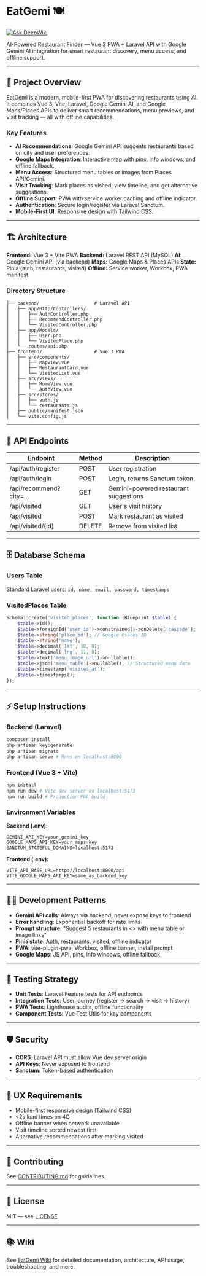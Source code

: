 # EatGemi 🍽️

[![Ask DeepWiki](https://deepwiki.com/badge.svg)](https://deepwiki.com/ChandanShakya/eat-gemi)

AI-Powered Restaurant Finder — Vue 3 PWA + Laravel API with Google Gemini AI integration for smart restaurant discovery, menu access, and offline support.

---

## 🚀 Project Overview 

EatGemi is a modern, mobile-first PWA for discovering restaurants using AI. It combines Vue 3, Vite, Laravel, Google Gemini AI, and Google Maps/Places APIs to deliver smart recommendations, menu previews, and visit tracking — all with offline capabilities.

### Key Features
- **AI Recommendations**: Google Gemini API suggests restaurants based on city and user preferences.
- **Google Maps Integration**: Interactive map with pins, info windows, and offline fallback.
- **Menu Access**: Structured menu tables or images from Places API/Gemini.
- **Visit Tracking**: Mark places as visited, view timeline, and get alternative suggestions.
- **Offline Support**: PWA with service worker caching and offline indicator.
- **Authentication**: Secure login/register via Laravel Sanctum.
- **Mobile-First UI**: Responsive design with Tailwind CSS.

---

## 🏗️ Architecture

**Frontend:** Vue 3 + Vite PWA
**Backend:** Laravel REST API (MySQL)
**AI:** Google Gemini API (via backend)
**Maps:** Google Maps & Places APIs
**State:** Pinia (auth, restaurants, visited)
**Offline:** Service worker, Workbox, PWA manifest

### Directory Structure
```
├── backend/                    # Laravel API
│   ├── app/Http/Controllers/
│   │   ├── AuthController.php
│   │   ├── RecommendController.php
│   │   └── VisitedController.php
│   ├── app/Models/
│   │   ├── User.php
│   │   └── VisitedPlace.php
│   └── routes/api.php
├── frontend/                   # Vue 3 PWA
│   ├── src/components/
│   │   ├── MapView.vue
│   │   ├── RestaurantCard.vue
│   │   └── VisitedList.vue
│   ├── src/views/
│   │   ├── HomeView.vue
│   │   └── AuthView.vue
│   ├── src/stores/
│   │   ├── auth.js
│   │   └── restaurants.js
│   ├── public/manifest.json
│   └── vite.config.js
```

---

## 🔗 API Endpoints

| Endpoint                | Method | Description                                 |
|-------------------------|--------|---------------------------------------------|
| /api/auth/register      | POST   | User registration                           |
| /api/auth/login         | POST   | Login, returns Sanctum token                |
| /api/recommend?city=... | GET    | Gemini-powered restaurant suggestions       |
| /api/visited            | GET    | User's visit history                        |
| /api/visited            | POST   | Mark restaurant as visited                  |
| /api/visited/{id}       | DELETE | Remove from visited list                    |

---

## 🗄️ Database Schema

### Users Table
Standard Laravel users: `id, name, email, password, timestamps`

### VisitedPlaces Table
```php
Schema::create('visited_places', function (Blueprint $table) {
	$table->id();
	$table->foreignId('user_id')->constrained()->onDelete('cascade');
	$table->string('place_id'); // Google Places ID
	$table->string('name');
	$table->decimal('lat', 10, 8);
	$table->decimal('lng', 11, 8);
	$table->text('menu_image_url')->nullable();
	$table->json('menu_table')->nullable(); // Structured menu data
	$table->timestamp('visited_at');
	$table->timestamps();
});
```

---

## ⚡ Setup Instructions

### Backend (Laravel)
```bash
composer install
php artisan key:generate
php artisan migrate
php artisan serve # Runs on localhost:8000
```

### Frontend (Vue 3 + Vite)
```bash
npm install
npm run dev # Vite dev server on localhost:5173
npm run build # Production PWA build
```

### Environment Variables

**Backend (.env):**
```
GEMINI_API_KEY=your_gemini_key
GOOGLE_MAPS_API_KEY=your_maps_key
SANCTUM_STATEFUL_DOMAINS=localhost:5173
```

**Frontend (.env):**
```
VITE_API_BASE_URL=http://localhost:8000/api
VITE_GOOGLE_MAPS_API_KEY=same_as_backend_key
```

---

## 🧑‍💻 Development Patterns

- **Gemini API calls**: Always via backend, never expose keys to frontend
- **Error handling**: Exponential backoff for rate limits
- **Prompt structure**: "Suggest 5 restaurants in <<city>> with menu table or image links"
- **Pinia state**: Auth, restaurants, visited, offline indicator
- **PWA**: vite-plugin-pwa, Workbox, offline banner, install prompt
- **Google Maps**: JS API, pins, info windows, offline fallback

---

## 🧪 Testing Strategy

- **Unit Tests**: Laravel Feature tests for API endpoints
- **Integration Tests**: User journey (register → search → visit → history)
- **PWA Tests**: Lighthouse audits, offline functionality
- **Component Tests**: Vue Test Utils for key components

---

## 🛡️ Security

- **CORS**: Laravel API must allow Vue dev server origin
- **API Keys**: Never exposed to frontend
- **Sanctum**: Token-based authentication

---

## 🎨 UX Requirements

- Mobile-first responsive design (Tailwind CSS)
- <2s load times on 4G
- Offline banner when network unavailable
- Visit timeline sorted newest first
- Alternative recommendations after marking visited

---

## 🤝 Contributing

See [CONTRIBUTING.md](CONTRIBUTING.md) for guidelines.

---

## 📄 License

MIT — see [LICENSE](LICENSE)

---

## 📚 Wiki

See [EatGemi Wiki](https://github.com/ChandanShakya/eat-gemi/wiki) for detailed documentation, architecture, API usage, troubleshooting, and more.
